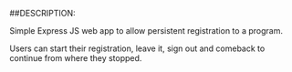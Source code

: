 ##DESCRIPTION: 

Simple Express JS web app to allow persistent registration to a program. 

Users can start their registration, leave it, sign out and comeback to continue from where they stopped. 